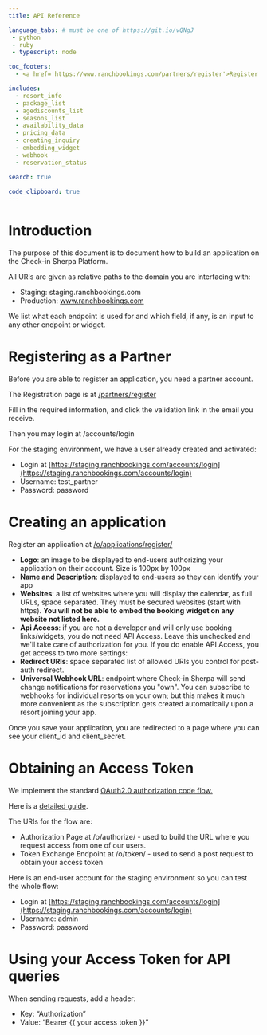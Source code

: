 ```yaml
---
title: API Reference

language_tabs: # must be one of https://git.io/vQNgJ
 - python
 - ruby
 - typescript: node

toc_footers:
  - <a href='https://www.ranchbookings.com/partners/register'>Register as a partner</a>

includes:
  - resort_info
  - package_list
  - agediscounts_list
  - seasons_list
  - availability_data
  - pricing_data
  - creating_inquiry
  - embedding_widget
  - webhook
  - reservation_status

search: true

code_clipboard: true
---
```

# Introduction

The purpose of this document is to document how to build an application on the Check-in Sherpa Platform.

All URIs are given as relative paths to the domain you are interfacing with:



*   Staging: staging.ranchbookings.com
*   Production: www.ranchbookings.com

We list what each endpoint is used for and which field, if any, is an input to any other endpoint or widget.


# Registering as a Partner

Before you are able to register an application, you need a partner account.

The Registration page is at [/partners/register](https://staging.ranchbookings.com/partners/register/)

Fill in the required information, and click the validation link in the email you receive.

Then you may login at /accounts/login

For the staging environment, we have a user already created and activated:



*   Login at [https://staging.ranchbookings.com/accounts/login](https://staging.ranchbookings.com/accounts/login)
*   Username: test_partner
*   Password: password


# Creating an application

Register an application at [/o/applications/register/](https://staging.ranchbookings.com/o/applications/register/)



*   **Logo**: an image to be displayed to end-users authorizing your application on their account. Size is 100px by 100px
*   **Name and Description**: displayed to end-users so they can identify your app
*   **Websites**: a list of websites where you will display the calendar, as full URLs, space separated. They must be secured websites (start with https). **You will not be able to embed the booking widget on any website not listed here.**
*   **Api Access**: if you are not a developer and will only use booking links/widgets, you do not need API Access. Leave this unchecked and we'll take care of authorization for you. If you do enable API Access, you get access to two more settings:
*   **Redirect URIs**: space separated list of allowed URIs you control for post-auth redirect.
*   **Universal Webhook URL**: endpoint where Check-in Sherpa will send change notifications for reservations you "own". You can subscribe to webhooks for individual resorts on your own; but this makes it much more convenient as the subscription gets created automatically upon a resort joining your app.

Once you save your application, you are redirected to a page where you can see your client_id and client_secret.


# Obtaining an Access Token

We implement the standard [OAuth2.0 authorization code flow.](https://oauth.net/2/grant-types/authorization-code/)

Here is a [detailed guide](https://developer.okta.com/blog/2018/04/10/oauth-authorization-code-grant-type).

The URIs for the flow are:



*   Authorization Page at /o/authorize/ - used to build the URL where you request access from one of our users.
*   Token Exchange Endpoint at /o/token/ - used to send a post request to obtain your access token

Here is an end-user account for the staging environment so you can test the whole flow:



*   Login at [https://staging.ranchbookings.com/accounts/login](https://staging.ranchbookings.com/accounts/login)
*   Username: admin
*   Password: password


# Using your Access Token for API queries

When sending requests, add a header:



*   Key: “Authorization”
*   Value: “Bearer {{ your access token }}”
